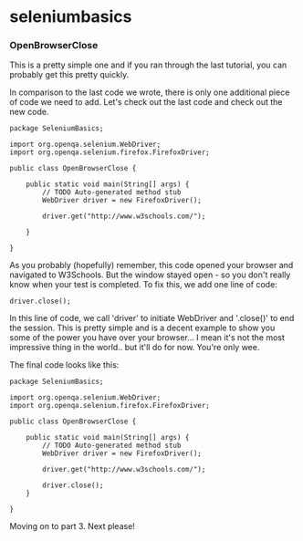 # seleniumbasics
<h3>OpenBrowserClose</h3>

<p>This is a pretty simple one and if you ran through the last tutorial, you can probably get this pretty quickly.</p>

<p>In comparison to the last code we wrote, there is only one additional piece of code we need to add. Let's check out the last code and check out the new code.</p>

```
package SeleniumBasics;

import org.openqa.selenium.WebDriver;
import org.openqa.selenium.firefox.FirefoxDriver;

public class OpenBrowserClose {

	public static void main(String[] args) {
		// TODO Auto-generated method stub
		WebDriver driver = new FirefoxDriver();

		driver.get("http://www.w3schools.com/");

	}

}

```

<p>As you probably (hopefully) remember, this code opened your browser and navigated to W3Schools. But the window stayed open - so you don't really know when your test is completed. To fix this, we add one line of code:</p>

```
driver.close();
```

<p>In this line of code, we call 'driver' to initiate WebDriver and '.close()' to end the session. This is pretty simple and is a decent example to show you some of the power you have over your browser... I mean it's not the most impressive thing in the world.. but it'll do for now. You're only wee.</p>

<p>The final code looks like this:</p>

```
package SeleniumBasics;

import org.openqa.selenium.WebDriver;
import org.openqa.selenium.firefox.FirefoxDriver;

public class OpenBrowserClose {

	public static void main(String[] args) {
		// TODO Auto-generated method stub
		WebDriver driver = new FirefoxDriver();

		driver.get("http://www.w3schools.com/");

		driver.close();
	}

}
```

<p>Moving on to part 3. Next please!</p>
